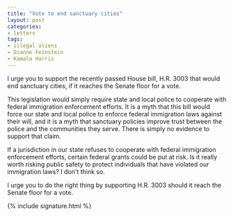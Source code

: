 ```yaml
---
title: "Vote to end sanctuary cities"
layout: post
categories:
- letters
tags:
- illegal aliens
- Dianne Feinstein
- Kamala Harris
---
```


I urge you to support the recently passed House bill, H.R. 3003 that would end sanctuary cities, if it reaches the Senate floor for a vote.

This legislation would simply require state and local police to cooperate with federal immigration enforcement efforts. It is a myth that this bill would force our state and local police to enforce federal immigration laws against their will, and it is a myth that sanctuary policies improve trust between the police and the communities they serve. There is simply no evidence to support that claim.

If a jurisdiction in our state refuses to cooperate with federal immigration enforcement efforts, certain federal grants could be put at risk. Is it really worth risking public safety to protect individuals that have violated our immigration laws? I don't think so.

I urge you to do the right thing by supporting H.R. 3003 should it reach the Senate floor for a vote.

{% include signature.html %}
